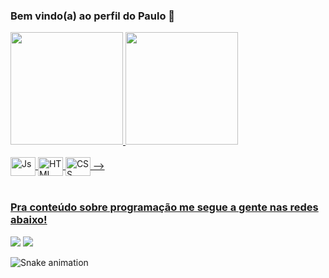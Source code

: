 ### Bem vindo(a) ao perfil do Paulo 👋

<div>
  <a href="https://github.com/pauloprata10">
  <img height="180em" src="https://github-readme-stats.vercel.app/api?username=pauloprata10&show_icons=true&theme=tokyonight&include_all_commits=true&count_private=true"/>
  <img height="180em" src="https://github-readme-stats.vercel.app/api/top-langs/?username=pauloprata10&layout=compact&langs_count=6&theme=tokyonight"/>
</div>
<div style="display: inline_block"><br>
  <img src = "https://skillicons.dev/icons?i=js,html,css,react,redux,vscode,git,figma"(https://skillicons.dev)
<!--   <img align="center" alt="Js" height="30" width="40" src="https://raw.githubusercontent.com/devicons/devicon/master/icons/javascript/javascript-plain.svg">
  <img align="center" alt="HTML" height="30" width="40" src="https://raw.githubusercontent.com/devicons/devicon/master/icons/html5/html5-original.svg">
  <img align="center" alt="CSS" height="30" width="40" src="https://raw.githubusercontent.com/devicons/devicon/master/icons/css3/css3-original.svg"> -->
</div>
 
 <br>
 
  ### Pra conteúdo sobre programação me segue a gente nas redes abaixo!
 
<div> 
  <a href = "mailto:pauloprata10@gmail.com"><img src="https://img.shields.io/badge/-Gmail-%23333?style=for-the-badge&logo=gmail&logoColor=white" target="_blank"></a>
  <a href="https://www.linkedin.com/in/paulo-prata-00270a238/" target="_blank"><img src="https://img.shields.io/badge/-LinkedIn-%230077B5?style=for-the-badge&logo=linkedin&logoColor=white" target="_blank"></a> 
 
  ![Snake animation](https://github.com/pauloprata10/pauloprata10/blob/output/github-contribution-grid-snake.svg)

</div>
